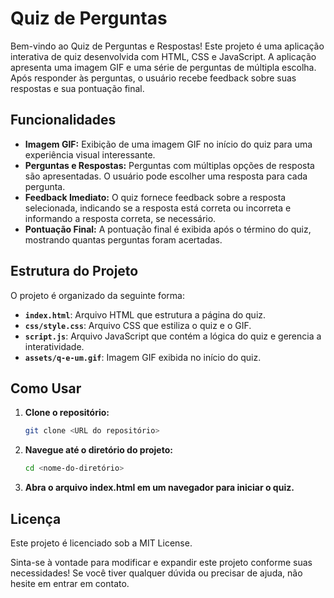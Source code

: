 # Quiz de Perguntas 

Bem-vindo ao Quiz de Perguntas e Respostas! Este projeto é uma aplicação interativa de quiz desenvolvida com HTML, CSS e JavaScript. A aplicação apresenta uma imagem GIF e uma série de perguntas de múltipla escolha. Após responder às perguntas, o usuário recebe feedback sobre suas respostas e sua pontuação final.

## Funcionalidades

- **Imagem GIF:** Exibição de uma imagem GIF no início do quiz para uma experiência visual interessante.
- **Perguntas e Respostas:** Perguntas com múltiplas opções de resposta são apresentadas. O usuário pode escolher uma resposta para cada pergunta.
- **Feedback Imediato:** O quiz fornece feedback sobre a resposta selecionada, indicando se a resposta está correta ou incorreta e informando a resposta correta, se necessário.
- **Pontuação Final:** A pontuação final é exibida após o término do quiz, mostrando quantas perguntas foram acertadas.

## Estrutura do Projeto

O projeto é organizado da seguinte forma:

- **`index.html`**: Arquivo HTML que estrutura a página do quiz.
- **`css/style.css`**: Arquivo CSS que estiliza o quiz e o GIF.
- **`script.js`**: Arquivo JavaScript que contém a lógica do quiz e gerencia a interatividade.
- **`assets/q-e-um.gif`**: Imagem GIF exibida no início do quiz.

## Como Usar

1. **Clone o repositório:**

   ```bash
   git clone <URL do repositório>

2. **Navegue até o diretório do projeto:**

   ```bash
   cd <nome-do-diretório>

3. **Abra o arquivo index.html em um navegador para iniciar o quiz.**

## Licença
Este projeto é licenciado sob a MIT License.

Sinta-se à vontade para modificar e expandir este projeto conforme suas necessidades! Se você tiver qualquer dúvida ou precisar de ajuda, não hesite em entrar em contato.



